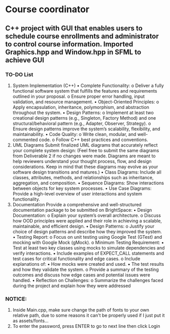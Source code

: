 # Course coordinator 
## C++ project with GUI that enables users to schedule course enrollments and administrator to control course information. Imported Graphics.hpp and Window.hpp in SFML to achieve GUI
### TO-DO List
1. System Implementation (C++)
• Complete Functionality:
o Deliver a fully functional software system that fulfills the features and
requirements outlined in your proposal.
o Ensure proper error handling, input validation, and resource management.
• Object-Oriented Principles:
o Apply encapsulation, inheritance, polymorphism, and abstraction throughout the
system.
• Design Patterns:
o Implement at least two creational design patterns (e.g., Singleton, Factory
Method) and one structural/behavioral pattern (e.g., Adapter, Observer,
Strategy).
o Ensure design patterns improve the system’s scalability, flexibility, and
maintainability.
• Code Quality:
o Write clean, modular, and well-commented code.
o Follow C++ best practices and conventions.
2. UML Diagrams
Submit finalized UML diagrams that accurately reflect your complete system design:
(Feel free to submit the same diagrams from Deliverable 2 if no changes were made. Diagrams
are meant to help reviewers understand your thought process, flow, and design considerations.
Keep in mind that these diagrams may evolve as your software design transitions and matures.)
• Class Diagrams: Include all classes, attributes, methods, and relationships such as
inheritance, aggregation, and composition.
• Sequence Diagrams: Show interactions between objects for key system processes.
• Use Case Diagrams: Provide a high-level overview of user interactions and system
functionality.
3. Documentation
Provide a comprehensive and well-structured documentation package to be submitted on
BrightSpace:
• Design Documentation:
o Explain your system’s overall architecture.
o Discuss how OOD principles were applied and their role in achieving a scalable,
maintainable, and efficient design.
• Design Patterns:
o Justify your choice of design patterns and describe how they improved the
system.
• Testing Report:
o Focus on unit testing using Google Test (GTest) and mocking with Google
Mock (gMock).
o Minimum Testing Requirement:
▪ Test at least two key classes using mocks to simulate dependencies and
verify interactions.
▪ Include examples of EXPECT_CALL statements and test cases for critical
functionality and edge cases.
o Include explanations of:
▪ How mocks were created and used.
▪ The test results and how they validate the system.
o Provide a summary of the testing outcomes and discuss how edge cases and
potential issues were handled.
• Reflection on Challenges:
o Summarize the challenges faced during the project and explain how they were
addressed

### NOTICE: 
1. Inside Main.cpp, make sure change the path of fonts to your own relative path, due to some reasons it can't be properly used if I just put it as assets/fonts...
2. To enter the password, press ENTER to go to next line then click Login
